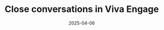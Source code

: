 ---
layout: page
title: 'Close conversations in Viva Engage'
menubar: docs_menu_ve
hero_image: '/img/IMG_20220521_140146.jpg'
show_sidebar: false
hero_height: is-small
date: '2025-04-06'
---